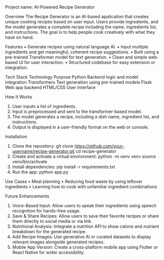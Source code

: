 Project name: AI-Powered Recipe Generator

Overview
The Recipe Generator is an AI-based application that creates unique cooking recipes based on user input. Users provide ingredients, and the model generates a complete recipe including the name, ingredients list, and instructions. The goal is to help people cook creatively with what they have on hand.

Features
•	Generate recipes using natural language AI.
•	Input multiple ingredients and get meaningful, coherent recipe suggestions.
•	Built using a pre-trained Transformer model for text generation.
•	Clean and simple web-based UI for user interaction.
•	Structured codebase for easy extension or integration.

Tech Stack
Technology	Purpose
Python	Backend logic and model integration
Transformers	Text generation using pre-trained models
Flask 	Web app backend
HTML/CSS	User Interface

How It Works
1.	User inputs a list of ingredients.
2.	Input is preprocessed and sent to the transformer-based model.
3.	The model generates a recipe, including a dish name, ingredient list, and instructions.
4.	Output is displayed in a user-friendly format on the web or console.


Installation
1. Clone the repository:
git clone https://github.com/your-username/recipe-generator.git
cd recipe-generator
2. Create and activate a virtual environment:
python -m venv venv
source venv/bin/activate 
3. Install dependencies:
pip install -r requirements.txt
4. Run the app:
python app.py

Use Cases
•	Meal planning
•	Reducing food waste by using leftover ingredients
•	Learning how to cook with unfamiliar ingredient combinations

Future Enhancements
1.	Voice-Based Input: Allow users to speak their ingredients using speech recognition for hands-free usage.
2.	Save & Share Recipes: Allow users to save their favorite recipes or share them directly to social media or via link.
3.	Nutritional Analysis: Integrate a nutrition API to show calorie and nutrient breakdown for the generated recipe.
4.	Add Recipe Images: Use generative AI or curated datasets to display relevant images alongside generated recipes.
5.	Mobile App Version: Create a cross-platform mobile app using Flutter or React Native for wider accessibility.

